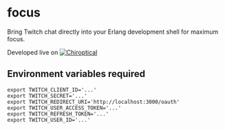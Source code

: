 focus
=====

Bring Twitch chat directly into your Erlang development shell for maximum focus.

Developed live on [![Chiroptical](https://img.shields.io/badge/twitch.tv-chiroptical-purple?logo=twitch&style=for-the-badge)](https://twitch.tv/chiroptical)</br>

Environment variables required
----

```
export TWITCH_CLIENT_ID='...'
export TWITCH_SECRET='...'
export TWITCH_REDIRECT_URI='http://localhost:3000/oauth'
export TWITCH_USER_ACCESS_TOKEN='...'
export TWITCH_REFRESH_TOKEN='...'
export TWITCH_USER_ID='...'
```
